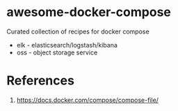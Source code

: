 # awesome-docker-compose
Curated collection of recipes for docker compose

* elk - elasticsearch/logstash/kibana
* oss - object storage service

# References
1. https://docs.docker.com/compose/compose-file/